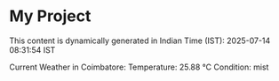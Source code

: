 # My Project

This content is dynamically generated in Indian Time (IST): 2025-07-14 08:31:54 IST


Current Weather in Coimbatore:
Temperature: 25.88 °C
Condition: mist
